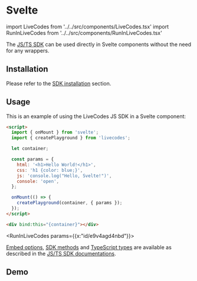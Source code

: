# Svelte

import LiveCodes from '../../src/components/LiveCodes.tsx'
import RunInLiveCodes from '../../src/components/RunInLiveCodes.tsx'

The [JS/TS SDK](js-ts.md) can be used directly in Svelte components without the need for any wrappers.

## Installation

Please refer to the [SDK installation](./index.md#installation) section.

## Usage

This is an example of using the LiveCodes JS SDK in a Svelte component:

```html title="Component.svelte"
<script>
  import { onMount } from 'svelte';
  import { createPlayground } from 'livecodes';

  let container;

  const params = {
    html: '<h1>Hello World!</h1>',
    css: 'h1 {color: blue;}',
    js: 'console.log("Hello, Svelte!")',
    console: 'open',
  };

  onMount(() => {
    createPlayground(container, { params });
  });
</script>

<div bind:this="{container}"></div>
```

<RunInLiveCodes params={{x:"id/e9v4agd4nbd"}}></RunInLiveCodes>

[Embed options](./js-ts.md#embed-options), [SDK methods](./js-ts.md#sdk-methods) and [TypeScript types](./js-ts.md#typescript-types) are available as described in the [JS/TS SDK documentations](./js-ts.md).

## Demo

<LiveCodes import="id/e9v4agd4nbd" height="80vh" />
